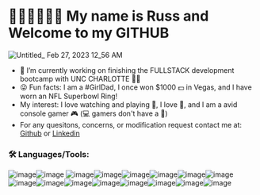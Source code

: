# 👋🏾👋🏾👋🏾 My name is Russ and Welcome to my GITHUB

![Untitled_ Feb 27, 2023 12_56 AM](https://user-images.githubusercontent.com/114961971/221488012-1433be68-4ef2-4eea-b03b-572fee8f3390.gif)


- 🔭 I’m currently working on finishing the FULLSTACK development bootcamp with UNC CHARLOTTE 🤙🏾
- 😜 Fun facts: I am a #GirlDad, I once won $1000 💵 in Vegas, and I have worn an NFL Superbowl Ring!
- My interest: I love watching and playing 🏀, I love 🎣, and I am a avid console gamer 🎮 (💻 gamers don't have a 🐄)
- For any quesitons, concerns, or modification request contact me at: [Github](https://github.com/RussC22) or [Linkedin](https://www.linkedin.com/in/tavarus-cherry/)


### 🛠️ Languages/Tools:
![image](https://user-images.githubusercontent.com/114961971/221484421-8a2b31fe-c6d6-4f6a-b15b-87c6c3708c36.png)![image](https://user-images.githubusercontent.com/114961971/221488713-816433e2-473e-4a46-be3c-eb2b0589d301.png) ![image](https://user-images.githubusercontent.com/114961971/221488763-11266cac-b89e-4d52-a727-2417d8a598c2.png)![image](https://user-images.githubusercontent.com/114961971/221488805-b67d71e2-1073-48dc-b8e4-ec8d4c9de8ab.png)![image](https://user-images.githubusercontent.com/114961971/221488849-c1dc5a02-d2e7-4be0-9036-45a47dadbef0.png)![image](https://user-images.githubusercontent.com/114961971/221488931-8ef0e2db-25bb-4c45-b876-35893402c21c.png)![image](https://user-images.githubusercontent.com/114961971/221488982-6ad248ef-104a-400e-a869-242b4fba730b.png)![image](https://user-images.githubusercontent.com/114961971/221489053-7300e18e-f126-4a6e-ba92-bcd49836f3ca.png)![image](https://user-images.githubusercontent.com/114961971/221489235-2198d958-4a4b-4283-9fb8-5bb33c8c4838.png)![image](https://user-images.githubusercontent.com/114961971/221489266-e645c033-20d4-4012-8e06-6405170c352e.png)![image](https://user-images.githubusercontent.com/114961971/221489307-4a30a382-923d-430f-9e30-a922d5854a1c.png)![image](https://user-images.githubusercontent.com/114961971/221489395-de30c455-ce78-4f3b-8e8a-a3175641eede.png)![image](https://user-images.githubusercontent.com/114961971/221489607-5f9300c0-457e-43e0-8cfe-0ee763b9b0cc.png)![image](https://user-images.githubusercontent.com/114961971/221489633-c481a5f8-a9c9-4498-bb70-b38cde0c7cd2.png)![image](https://user-images.githubusercontent.com/114961971/221489683-8a9ec908-641c-4984-b942-d15bc3cdc0f7.png)![image](https://user-images.githubusercontent.com/114961971/221489755-a6ceb01b-cbc4-40df-b48b-0ac0b55a3a3c.png)







